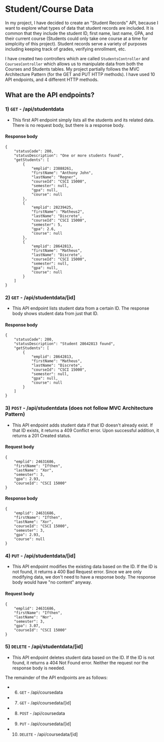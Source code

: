 # Student/Course Data
In my project, I have decided to create an "Student Records" API, because I want to explore what types of data that student records are included. It is common that they include the student ID, first name, last name, GPA, and their current course (Students could only take one course at a time for simplciity of this project). Student records serve a variety of purposes including keeping track of grades, verifying enrollment, etc.

I have created two controllers which are called `StudentsController` and `CoursesController` which allows us to manipulate data from both the Courses and Students tables. My project partially follows the MVC Architecture Pattern (for the GET and PUT HTTP methods). I have used 10 API endpoints, and 4 different HTTP methods.

## What are the API endpoints?
### 1) `GET` - /api/studentdata
* This first API endpoint simply lists all the students and its related data. There is no request body, but there is a response body.
#### Response body
```
{
    "statusCode": 200,
    "statusDescription": "One or more students found",
    "getStudents": [
        {
            "emplid": 23888261,
            "firstName": "Anthony John",
            "lastName": "Regner",
            "courseId": "CSCI 15000",
            "semester": null,
            "gpa": null,
            "course": null
        },
        {
            "emplid": 28239425,
            "firstName": "Matheus2",
            "lastName": "Discrete",
            "courseId": "CSCI 15000",
            "semester": 5,
            "gpa": 2.6,
            "course": null
        },
        {
            "emplid": 28642813,
            "firstName": "Matheus",
            "lastName": "Discrete",
            "courseId": "CSCI 15000",
            "semester": null,
            "gpa": null,
            "course": null
        }
    ]
}
```

### 2) `GET` - /api/studentdata/[id]
* This API endpoint lists student data from a certain ID. The response body shows student data from just that ID.
#### Response body
```
{
    "statusCode": 200,
    "statusDescription": "Student 28642813 found",
    "getStudents": [
        {
            "emplid": 28642813,
            "firstName": "Matheus",
            "lastName": "Discrete",
            "courseId": "CSCI 15000",
            "semester": null,
            "gpa": null,
            "course": null
        }
    ]
}
```

### 3) `POST` - /api/studentdata (does not follow MVC Architecture Pattern)
* This API endpoint adds student data if that ID doesn't already exist. If that ID exists, it returns a 409 Conflict error. Upon successful addition, it returns a 201 Created status.
#### Request body
```
{
    "emplid": 24631686,
    "firstName": "Ifthen",
    "lastName": "Xor",
    "semester": 3,
    "gpa": 2.93,
    "courseId": "CSCI 15000"
}
```

#### Response body
```
{
    "emplid": 24631686,
    "firstName": "Ifthen",
    "lastName": "Xor",
    "courseId": "CSCI 15000",
    "semester": 3,
    "gpa": 2.93,
    "course": null
}
```

### 4) `PUT` - /api/studentdata/[id]
* This API endpoint modifies the existing data based on the ID. If the ID is not found, it returns a 400 Bad Request error. Since we are only modifying data, we don't need to have a response body. The response body would have "no content" anyway.
#### Request body
```
{
    "emplid": 24631686,
    "firstName": "Ifthen",
    "lastName": "Nor",
    "semester": 3,
    "gpa": 3.07,
    "courseId": "CSCI 15000"
}
```

### 5) `DELETE` - /api/studentdata/[id]
* This API endpoint deletes student data based on the ID.  If the ID is not found, it returns a 404 Not Found error. Neither the request nor the response body is needed.

The remainder of the API endpoints are as follows:
* 6) `GET` - /api/coursedata
* 7) `GET` - /api/coursedata/[id]
* 8) `POST` - /api/coursedata
* 9) `PUT` - /api/coursedata/[id]
* 10) `DELETE` - /api/coursedata/[id]
